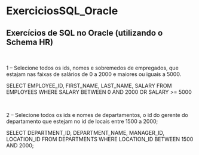# ExerciciosSQL_Oracle

## Exercícios de SQL no Oracle (utilizando o Schema HR)

<br>

1 – Selecione todos os ids, nomes e sobremedos de empregados,
que estajam nas faixas de salários de 0 a 2000 e maiores ou iguais a 5000.

SELECT EMPLOYEE_ID, FIRST_NAME, LAST_NAME, SALARY
FROM EMPLOYEES
WHERE SALARY BETWEEN 0 AND 2000
OR SALARY >= 5000

<br>

2 – Selecione todos os ids e nomes de departamentos,
o id do gerente do departamento que estejam no id de locais entre 1500 a 2000;

SELECT DEPARTMENT_ID, DEPARTMENT_NAME,
MANAGER_ID, LOCATION_ID
FROM DEPARTMENTS
WHERE LOCATION_ID BETWEEN 1500 AND 2000;

